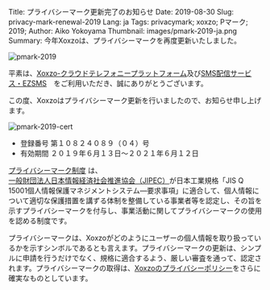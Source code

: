 Title: プライバシーマーク更新完了のお知らせ
Date: 2019-08-30
Slug: privacy-mark-renewal-2019
Lang: ja
Tags: privacymark; xoxzo; Pマーク; 2019;
Author: Aiko Yokoyama
Thumbnail: images/pmark-2019-ja.png
Summary: 今年Xoxzoは、プライバシーマークを再度更新いたしました。

![pmark-2019](/images/pmark-2019-ja.png)

平素は、[Xoxzo-クラウドテレフォニープラットフォーム](https://www.xoxzo.com/ja/)及び[SMS配信サービス・EZSMS](https://www.ezsms.biz/ja/)　をご利用いただき、誠にありがとうございます。

この度、Xoxzoはプライバシーマーク更新を行いましたので、お知らせ申し上げます。

![pmark-2019-cert](/images/pmark-2019-cert.jpg)

- 登録番号  第１０８２４０８９（０４）号
- 有効期間  ２０１９年６月１３日～２０２１年６月１２日

[プライバシーマーク制度](https://privacymark.jp/) は、[一般財団法人日本情報経済社会推進協会（JIPEC）](https://www.jipdec.or.jp/)が日本工業規格「JIS Q 15001個人情報保護マネジメントシステム―要求事項」に適合して、個人情報について適切な保護措置を講ずる体制を整備している事業者等を認定し、その旨を示すプライバシーマークを付与し、事業活動に関してプライバシーマークの使用を認める制度です。 

プライバシーマークは、Xoxzoがどのようにユーザーの個人情報を取り扱っているかを示すシンボルであるとも言えます。プライバシーマークの更新は、シンプルに申請を行うだけでなく、規格に適合するよう、厳しい審査を通って、認定されます。プライバシーマークの取得は、[Xoxzoのプライバシーポリシー](https://info.xoxzo.com/ja/privacy-policy/)をさらに確実なものとしています。


